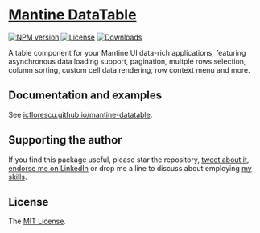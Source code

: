 # [Mantine DataTable](https://icflorescu.github.io/mantine-datatable/)

[![NPM version][npm-image]][npm-url]
[![License][license-image]][license-url]
[![Downloads][downloads-image]][downloads-url]

A table component for your Mantine UI data-rich applications, featuring asynchronous data loading support, pagination, multple rows selection, column sorting, custom cell data rendering, row context menu and more.

## Documentation and examples

See [icflorescu.github.io/mantine-datatable](https://icflorescu.github.io/mantine-datatable/).

## Supporting the author

If you find this package useful, please star the repository, [tweet about it](http://twitter.com/share?text=Build%20data-rich%20React%20applications%20with%20Mantine%20DataTable&url=https%3A%2F%2Fgithub.com%2Ficflorescu%2Fmantine-datatable&hashtags=mantine%2Cdatatable%2Cdatagrid%2Creact&via=icflorescu), [endorse me on LinkedIn](https://www.linkedin.com/in/icflorescu) or drop me a line to discuss about employing [my skills](https://github.com/icflorescu).

## License

The [MIT License](https://github.com/icflorescu/mantine-datatable/blob/master/LICENSE).

[npm-image]: https://img.shields.io/npm/v/mantine-datatable.svg?style=flat-square
[npm-url]: https://npmjs.org/package/mantine-datatable
[license-image]: http://img.shields.io/npm/l/mantine-datatable.svg?style=flat-square
[license-url]: LICENSE
[downloads-image]: http://img.shields.io/npm/dm/mantine-datatable.svg?style=flat-square
[downloads-url]: https://npmjs.org/package/mantine-datatable
